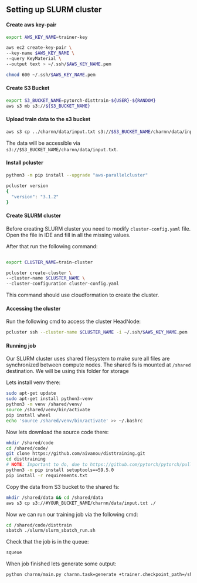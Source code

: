 ## Setting up SLURM cluster

#### Create aws key-pair

```bash
export AWS_KEY_NAME=trainer-key

aws ec2 create-key-pair \
--key-name $AWS_KEY_NAME \
--query KeyMaterial \
--output text > ~/.ssh/$AWS_KEY_NAME.pem

chmod 600 ~/.ssh/$AWS_KEY_NAME.pem

```

#### Create S3 Bucket

```bash
export S3_BUCKET_NAME=pytorch-disttrain-${USER}-${RANDOM}
aws s3 mb s3://${S3_BUCKET_NAME}
```

#### Upload train data to the s3 bucket

```bash
aws s3 cp ../charnn/data/input.txt s3://$S3_BUCKET_NAME/charnn/data/input.txt
```

The data will be accessible via `s3://$S3_BUCKET_NAME/charnn/data/input.txt`.

#### Install pcluster

```bash
python3 -m pip install --upgrade "aws-parallelcluster"

pcluster version
{
  "version": "3.1.2"
}
```

#### Create SLURM cluster

Before creating SLURM cluster you need to modify `cluster-config.yaml` file. Open the file in IDE and fill in all the
missing values.

After that run the following command:

```bash

export CLUSTER_NAME=train-cluster

pcluster create-cluster \
--cluster-name $CLUSTER_NAME \
--cluster-configuration cluster-config.yaml

```

This command should use cloudformation to create the cluster.

#### Accessing the cluster

Run the following cmd to access the cluster HeadNode:

```bash
pcluster ssh --cluster-name $CLUSTER_NAME -i ~/.ssh/$AWS_KEY_NAME.pem
```

#### Running job

Our SLURM cluster uses shared filesystem to make sure all files are synchronized between compute nodes. The shared fs is
mounted at `/shared` destination. We will be using this folder for storage

Lets install venv there:

```bash
sudo apt-get update
sudo apt-get install python3-venv
python3 -m venv /shared/venv/
source /shared/venv/bin/activate
pip install wheel
echo 'source /shared/venv/bin/activate' >> ~/.bashrc
```

Now lets download the source code there:

```bash
mkdir /shared/code
cd /shared/code/
git clone https://github.com/aivanou/disttraining.git 
cd disttraining
# NOTE: Important to do, due to https://github.com/pytorch/pytorch/pull/69904 bug
python3 -m pip install setuptools==59.5.0
pip install -r requirements.txt
```

Copy the data from S3 bucket to the shared fs:

```bash
mkdir /shared/data && cd /shared/data
aws s3 cp s3://#YOUR_BUCKET_NAME/charnn/data/input.txt ./
```

Now we can run our training job via the following cmd:

```bash
cd /shared/code/disttrain
sbatch ./slurm/slurm_sbatch_run.sh
```

Check that the job is in the queue:

```bash
squeue
```

When job finished lets generate some output:

```bash
python charnn/main.py charnn.task=generate +trainer.checkpoint_path=/shared/model/charnn.pt
```